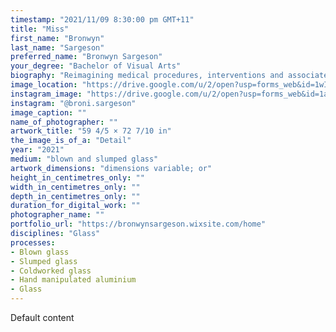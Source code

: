 ```yaml
---
timestamp: "2021/11/09 8:30:00 pm GMT+11"
title: "Miss"
first_name: "Bronwyn"
last_name: "Sargeson"
preferred_name: "Bronwyn Sargeson"
your_degree: "Bachelor of Visual Arts"
biography: "Reimagining medical procedures, interventions and associated apparatus, this series seeks to transform the experiences of a wounded body into moments of wonder and playful exploration. Glassblowing is a method that allows the artist to be present in the moment of transformation and through active engagement with the material, seek to intervene in the same way medical procedures are performed on the human body. Drawing together amorphic forms conceived through breath, motionand manipulation; glass is interrupted, pierced, distorted, held or encased. The subject of further manipulation, some of these forms are then slumped in the kiln over multiple firings, supported by hand-built clay elements as they melt. Here, the artist is left speculating the outcome, having been removed from direct influence. Encountering the final work, the viewer witnesses the careful reconstruction of symbiosis between the body and the external components it is dependent upon. Challenging notions of beauty often associated with glass, these installations capture the dissonance between distress and awe, between the body as personal or medical, seeking to realise the potential for transformation in these moments of pain."
image_location: "https://drive.google.com/u/2/open?usp=forms_web&id=1wIPkbCsSnedBRz3y70k_RjcIZ6NwHrwa"
instagram_image: "https://drive.google.com/u/2/open?usp=forms_web&id=1aKM7kbFLE_6P1ZkLQ1GFwkjHD-ICsHVE"
instagram: "@broni.sargeson"
image_caption: ""
name_of_photographer: ""
artwork_title: "59 4/5 × 72 7/10 in"
the_image_is_of_a: "Detail"
year: "2021"
medium: "blown and slumped glass"
artwork_dimensions: "dimensions variable; or"
height_in_centimetres_only: ""
width_in_centimetres_only: ""
depth_in_centimetres_only: ""
duration_for_digital_work: ""
photographer_name: ""
portfolio_url: "https://bronwynsargeson.wixsite.com/home"
disciplines: "Glass"
processes:
- Blown glass
- Slumped glass
- Coldworked glass
- Hand manipulated aluminium
- Glass
---
```


Default content